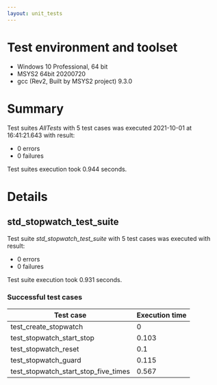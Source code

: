 ```yaml
---
layout: unit_tests
---
```


# Test environment and toolset 

* Windows 10 Professional, 64 bit
* MSYS2 64bit 20200720
* gcc (Rev2, Built by MSYS2 project) 9.3.0

# Summary

Test suites *AllTests* with 5 test cases was executed 2021-10-01 at 16:41:21.643 with result:

* 0 errors
* 0 failures

Test suites execution took 0.944 seconds.

# Details

## std_stopwatch_test_suite

Test suite *std_stopwatch_test_suite* with 5 test cases was executed with result:

* 0 errors
* 0 failures

Test suite execution took 0.931 seconds.

### Successful test cases

Test case|Execution time
-|-
test_create_stopwatch | 0
test_stopwatch_start_stop | 0.103
test_stopwatch_reset | 0.1
test_stopwatch_guard | 0.115
test_stopwatch_start_stop_five_times | 0.567
